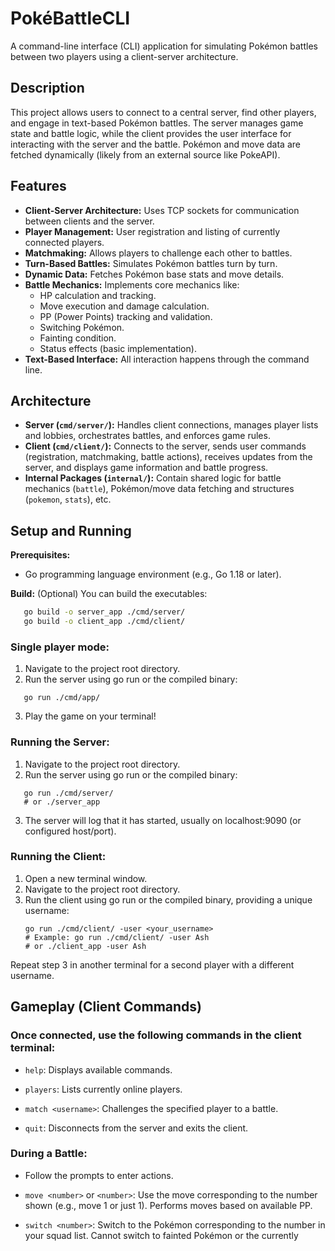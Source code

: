 # PokéBattleCLI

A command-line interface (CLI) application for simulating Pokémon battles between two players using a client-server architecture.

## Description

This project allows users to connect to a central server, find other players, and engage in text-based Pokémon battles. The server manages game state and battle logic, while the client provides the user interface for interacting with the server and the battle. Pokémon and move data are fetched dynamically (likely from an external source like PokeAPI).

## Features

* **Client-Server Architecture:** Uses TCP sockets for communication between clients and the server.
* **Player Management:** User registration and listing of currently connected players.
* **Matchmaking:** Allows players to challenge each other to battles.
* **Turn-Based Battles:** Simulates Pokémon battles turn by turn.
* **Dynamic Data:** Fetches Pokémon base stats and move details.
* **Battle Mechanics:** Implements core mechanics like:
    * HP calculation and tracking.
    * Move execution and damage calculation.
    * PP (Power Points) tracking and validation.
    * Switching Pokémon.
    * Fainting condition.
    * Status effects (basic implementation).
* **Text-Based Interface:** All interaction happens through the command line.

## Architecture

* **Server (`cmd/server/`):** Handles client connections, manages player lists and lobbies, orchestrates battles, and enforces game rules.
* **Client (`cmd/client/`):** Connects to the server, sends user commands (registration, matchmaking, battle actions), receives updates from the server, and displays game information and battle progress.
* **Internal Packages (`internal/`):** Contain shared logic for battle mechanics (`battle`), Pokémon/move data fetching and structures (`pokemon`, `stats`), etc.

## Setup and Running

**Prerequisites:**
* Go programming language environment (e.g., Go 1.18 or later).

**Build:**
(Optional) You can build the executables:
```bash
   go build -o server_app ./cmd/server/
   go build -o client_app ./cmd/client/
```
### Single player mode:
1. Navigate to the project root directory.
2. Run the server using go run or the compiled binary:
```
   go run ./cmd/app/
```
3. Play the game on your terminal!
   
### Running the Server:
1. Navigate to the project root directory.
2. Run the server using go run or the compiled binary:
```
   go run ./cmd/server/
   # or ./server_app
```
3. The server will log that it has started, usually on localhost:9090 (or configured host/port).

### Running the Client:
1. Open a new terminal window.
2. Navigate to the project root directory.
3. Run the client using go run or the compiled binary, providing a unique username:
   ```
   go run ./cmd/client/ -user <your_username>
   # Example: go run ./cmd/client/ -user Ash
   # or ./client_app -user Ash
   ```

Repeat step 3 in another terminal for a second player with a different username.


## Gameplay (Client Commands)

### Once connected, use the following commands in the client terminal:

- `help`: Displays available commands.
  
- `players`: Lists currently online players.
 
- `match <username>`: Challenges the specified player to a battle.
  
- `quit`: Disconnects from the server and exits the client.

### During a Battle:
- Follow the prompts to enter actions.
 
- `move <number>` or `<number>`: Use the move corresponding to the number shown (e.g., move 1 or just 1). Performs moves based on available PP.
  
- `switch <number>`: Switch to the Pokémon corresponding to the number in your squad list. Cannot switch to fainted Pokémon or the currently
